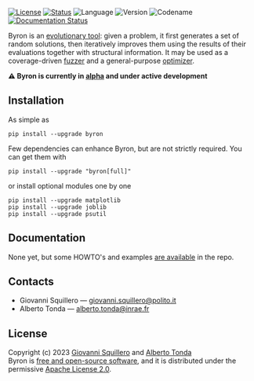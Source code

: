 [![License](https://img.shields.io/badge/license-apache--2.0-green.svg)](https://opensource.org/licenses/Apache-2.0) 
[![Status](https://img.shields.io/badge/status-active-brightgreen.svg)](https://github.com/cad-polito-it/byron)
![Language](https://img.shields.io/badge/language-python-blue.svg)
![Version](https://img.shields.io/badge/version-0.8a1.dev38-orange.svg)
![Codename](https://img.shields.io/badge/codename-Don_Juan-pink.svg)
[![Documentation Status](https://readthedocs.org/projects/byron/badge/?version=pre-alpha)](https://byron.readthedocs.io/en/pre-alpha/?badge=pre-alpha)


Byron is an [evolutionary tool](https://cad-polito-it.github.io/byron/evolution): given a problem, it first generates a set of random solutions, then iteratively improves them using the results of their evaluations together with structural information. It may be used as a coverage-driven [fuzzer](https://en.wikipedia.org/wiki/Fuzzing) and a general-purpose [optimizer](https://en.wikipedia.org/wiki/Engineering_optimization).

**⚠️ Byron is currently in [alpha](https://en.wikipedia.org/wiki/Software_release_life_cycle#Alpha) and under active development**

## Installation

As simple as

```
pip install --upgrade byron
```

Few dependencies can enhance Byron, but are not strictly required. You can get them with

```
pip install --upgrade "byron[full]"
```

or install optional modules one by one

```
pip install --upgrade matplotlib
pip install --upgrade joblib
pip install --upgrade psutil
```

## Documentation

None yet, but some HOWTO's and examples [are available](https://github.com/cad-polito-it/byron/tree/alpha/examples) in the repo.

## Contacts

* Giovanni Squillero — <giovanni.squillero@polito.it>
* Alberto Tonda — <alberto.tonda@inrae.fr>

## License

Copyright (c) 2023 [Giovanni Squillero](https://github.com/squillero) and [Alberto Tonda](https://github.com/albertotonda/)  
Byron is [free and open-source software](https://en.wikipedia.org/wiki/Free_and_open-source_software), and it is distributed under the permissive [Apache License 2.0](https://opensource.org/license/apache-2-0/).
